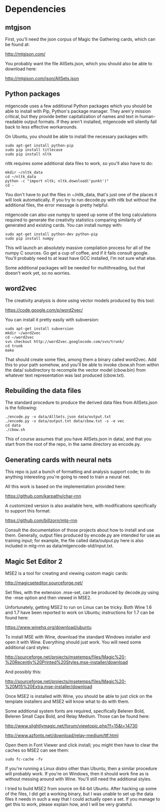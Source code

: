 Dependencies
======

## mtgjson

First, you'll need the json corpus of Magic the Gathering cards, which can be found at:

http://mtgjson.com/

You probably want the file AllSets.json, which you should also be able to download here:

http://mtgjson.com/json/AllSets.json

## Python packages

mtgencode uses a few additional Python packages which you should be able to install with Pip, Python's package manager. They aren'y mission critical, but they provide better capitalization of names and text in human-readable output formats. If they aren't installed, mtgencode will silently fall back to less effective workarounds.

On Ubuntu, you should be able to install the necessary packages with:

```
sudo apt-get install python-pip
sudo pip install titlecase
sudo pip install nltk
```

nltk requires some additional data files to work, so you'll also have to do:

```
mkdir ~/nltk_data
cd ~/nltk_data
python -c "import nltk; nltk.download('punkt')"
cd -
```

You don't have to put the files in ~/nltk_data, that's just one of the places it will look automatically. If you try to run decode.py with nltk but without the additional files, the error message is pretty helpful.

mtgencode can also use numpy to speed up some of the long calculations required to generate the creativity statistics comparing similarity of generated and existing cards. You can install numpy with:

```
sudo apt-get install python-dev python-pip
sudo pip install numpy
```

This will launch an absolutely massive compilation process for all of the numpy C sources. Go get a cup of coffee, and if it fails consult google. You'll probably need to at least have GCC installed, I'm not sure what else.

Some additional packages will be needed for multithreading, but that doesn't work yet, so no worries.

## word2vec

The creativity analysis is done using vector models produced by this tool:

https://code.google.com/p/word2vec/

You can install it pretty easily with subversion:

``` 
sudo apt-get install subversion
mkdir ~/word2vec
cd ~/word2vec
svn checkout http://word2vec.googlecode.com/svn/trunk/
cd trunk
make
```

That should create some files, among them a binary called word2vec. Add this to your path somehow, and you'll be able to invoke cbow.sh from within the data/ subdirectory to recompile the vector model (cbow.bin) from whatever text representation was last produced (cbow.txt).

## Rebuilding the data files

The standard procedure to produce the derived data files from AllSets.json is the following:

```
./encode.py -v data/AllSets.json data/output.txt
./encode.py -v data/output.txt data/cbow.txt -s -e vec
cd data
./cbow.sh
```

This of course assumes that you have AllSets.json in data/, and that you start from the root of the repo, in the same directory as encode.py.

## Generating cards with neural nets

This repo is just a bunch of formatting and analysis support code; to do anything interesting you're going to need to train a neural net.

All this work is based on the implementation provided here:

https://github.com/karpathy/char-rnn

A customized version is also available here, with modifications specifically to support this format:

https://github.com/billzorn/mtg-rnn 

Consult the documentation of those projects about how to install and use them. Generally, output files produced by encode.py are intended for use as training input; for example, the file called data/output.py here is also included in mtg-rnn as data/mtgencode-std/input.txt.

## Magic Set Editor 2

MSE2 is a tool for creating and viewing custom magic cards:

http://magicseteditor.sourceforge.net/

Set files, with the extension .mse-set, can be produced by decode.py using the -mse option and then viewed in MSE2.

Unfortunately, getting MSE2 to run on Linux can be tricky. Both Wine 1.6 and 1.7 have been reported to work on Ubuntu; instructions for 1.7 can be found here:

https://www.winehq.org/download/ubuntu

To install MSE with Wine, download the standard Windows installer and open it with Wine. Everything should just work. You will need some additional card styles:

http://sourceforge.net/projects/msetemps/files/Magic%20-%20Recently%20Printed%20Styles.mse-installer/download

And possibly this:

http://sourceforge.net/projects/msetemps/files/Magic%20-%20M15%20Extra.mse-installer/download

Once MSE2 is installed with Wine, you should be able to just click on the template installers and MSE2 will know what to do with them.

Some additional system fonts are required, specifically Beleren Bold, Beleren Small Caps Bold, and Relay Medium. Those can be found here:

http://www.slightlymagic.net/forum/viewtopic.php?f=15&t=14730

http://www.azfonts.net/download/relay-medium/ttf.html

Open them in Font Viewer and click install; you might then have to clear the caches so MSE2 can see them:

```
sudo fc-cache -fv
```

If you're running a Linux distro other than Ubuntu, then a similar procedure will probably work. If you're on Windows, then it should work fine as is without messing around with Wine. You'll still need the additional styles.

I tried to build MSE2 from source on 64-bit Ubuntu. After hacking up some of the files, I did get a working binary, but I was unable to set up the data files it needs in such a way that I could actually open a set. If you manage to get this to work, please explain how, and I will be very grateful.
